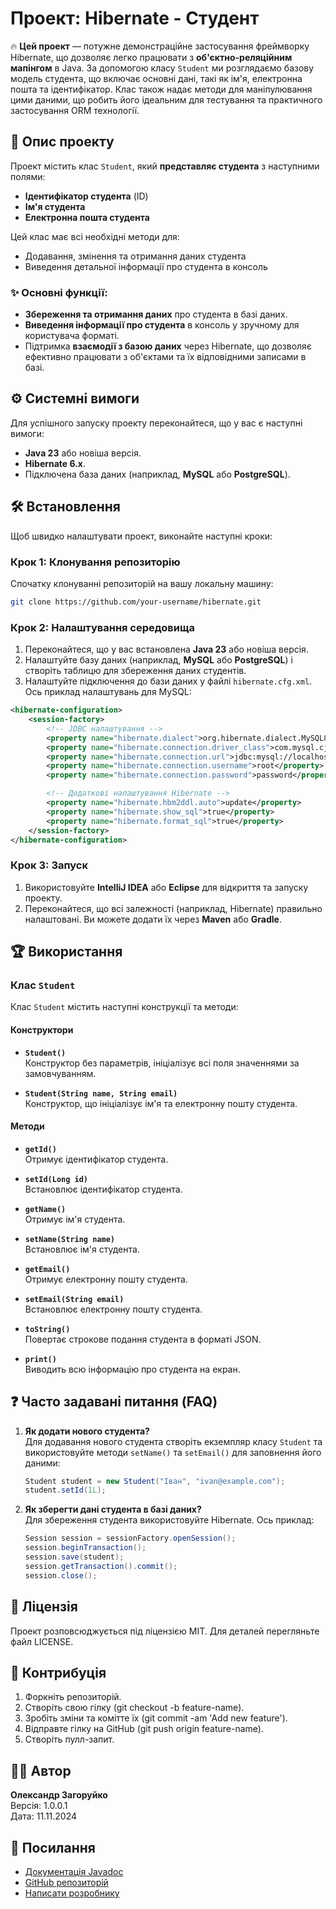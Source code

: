# Проект: Hibernate - Студент

🔥 **Цей проект** — потужне демонстраційне застосування фреймворку Hibernate, що дозволяє легко працювати з **об'єктно-реляційним мапінгом** в Java. За допомогою класу `Student` ми розглядаємо базову модель студента, що включає основні дані, такі як ім'я, електронна пошта та ідентифікатор. Клас також надає методи для маніпулювання цими даними, що робить його ідеальним для тестування та практичного застосування ORM технології.

## 🚀 Опис проекту

Проект містить клас `Student`, який **представляє студента** з наступними полями:

- **Ідентифікатор студента** (ID)
- **Ім'я студента**  
- **Електронна пошта студента**  

Цей клас має всі необхідні методи для:
- Додавання, змінення та отримання даних студента
- Виведення детальної інформації про студента в консоль

### ✨ Основні функції:
- **Збереження та отримання даних** про студента в базі даних.
- **Виведення інформації про студента** в консоль у зручному для користувача форматі.
- Підтримка **взаємодії з базою даних** через Hibernate, що дозволяє ефективно працювати з об'єктами та їх відповідними записами в базі.

## ⚙️ Системні вимоги

Для успішного запуску проекту переконайтеся, що у вас є наступні вимоги:

- **Java 23** або новіша версія.
- **Hibernate 6.x**.
- Підключена база даних (наприклад, **MySQL** або **PostgreSQL**).

## 🛠 Встановлення

Щоб швидко налаштувати проект, виконайте наступні кроки:

### Крок 1: Клонування репозиторію

Спочатку клонуванні репозиторій на вашу локальну машину:

```bash
git clone https://github.com/your-username/hibernate.git
```

### Крок 2: Налаштування середовища

1. Переконайтеся, що у вас встановлена **Java 23** або новіша версія.
2. Налаштуйте базу даних (наприклад, **MySQL** або **PostgreSQL**) і створіть таблицю для збереження даних студентів.
3. Налаштуйте підключення до бази даних у файлі `hibernate.cfg.xml`. Ось приклад налаштувань для MySQL:

```xml
<hibernate-configuration>
    <session-factory>
        <!-- JDBC налаштування -->
        <property name="hibernate.dialect">org.hibernate.dialect.MySQL8Dialect</property>
        <property name="hibernate.connection.driver_class">com.mysql.cj.jdbc.Driver</property>
        <property name="hibernate.connection.url">jdbc:mysql://localhost:3306/hibernate_db</property>
        <property name="hibernate.connection.username">root</property>
        <property name="hibernate.connection.password">password</property>

        <!-- Додаткові налаштування Hibernate -->
        <property name="hibernate.hbm2ddl.auto">update</property>
        <property name="hibernate.show_sql">true</property>
        <property name="hibernate.format_sql">true</property>
    </session-factory>
</hibernate-configuration>
```

### Крок 3: Запуск

1. Використовуйте **IntelliJ IDEA** або **Eclipse** для відкриття та запуску проекту.
2. Переконайтеся, що всі залежності (наприклад, Hibernate) правильно налаштовані. Ви можете додати їх через **Maven** або **Gradle**.

## 🏆 Використання

### Клас `Student`

Клас `Student` містить наступні конструкції та методи:

#### Конструктори
- **`Student()`**  
  Конструктор без параметрів, ініціалізує всі поля значеннями за замовчуванням.

- **`Student(String name, String email)`**  
  Конструктор, що ініціалізує ім'я та електронну пошту студента.

#### Методи
- **`getId()`**  
  Отримує ідентифікатор студента.

- **`setId(Long id)`**  
  Встановлює ідентифікатор студента.

- **`getName()`**  
  Отримує ім'я студента.

- **`setName(String name)`**  
  Встановлює ім'я студента.

- **`getEmail()`**  
  Отримує електронну пошту студента.

- **`setEmail(String email)`**  
  Встановлює електронну пошту студента.

- **`toString()`**  
  Повертає строкове подання студента в форматі JSON.

- **`print()`**  
  Виводить всю інформацію про студента на екран.

## ❓ Часто задавані питання (FAQ)

1. **Як додати нового студента?**  
   Для додавання нового студента створіть екземпляр класу `Student` та використовуйте методи `setName()` та `setEmail()` для заповнення його даними:

   ```java
   Student student = new Student("Іван", "ivan@example.com");
   student.setId(1L);
   ```

2. **Як зберегти дані студента в базі даних?**  
   Для збереження студента використовуйте Hibernate. Ось приклад:

   ```java
   Session session = sessionFactory.openSession();
   session.beginTransaction();
   session.save(student);
   session.getTransaction().commit();
   session.close();
   ```

## 📝 Ліцензія
Проект розповсюджується під ліцензією MIT. Для деталей перегляньте файл LICENSE.

## 👫 Контрибуція
1. Форкніть репозиторій.
2. Створіть свою гілку (git checkout -b feature-name).
3. Зробіть зміни та комітте їх (git commit -am 'Add new feature').
4. Відправте гілку на GitHub (git push origin feature-name).
5. Створіть пулл-запит.

## 👨‍💻 Автор
**Олександр Загоруйко**  
Версія: 1.0.0.1  
Дата: 11.11.2024

## 🔗 Посилання
- [Документація Javadoc](https://sunmeat.github.io/hibernate/com/sunmeat/hibernate/package-summary.html)
- [GitHub репозиторій](https://github.com/sunmeat/hibernate)
- [Написати розробнику](https://t.me/sunmeat)

